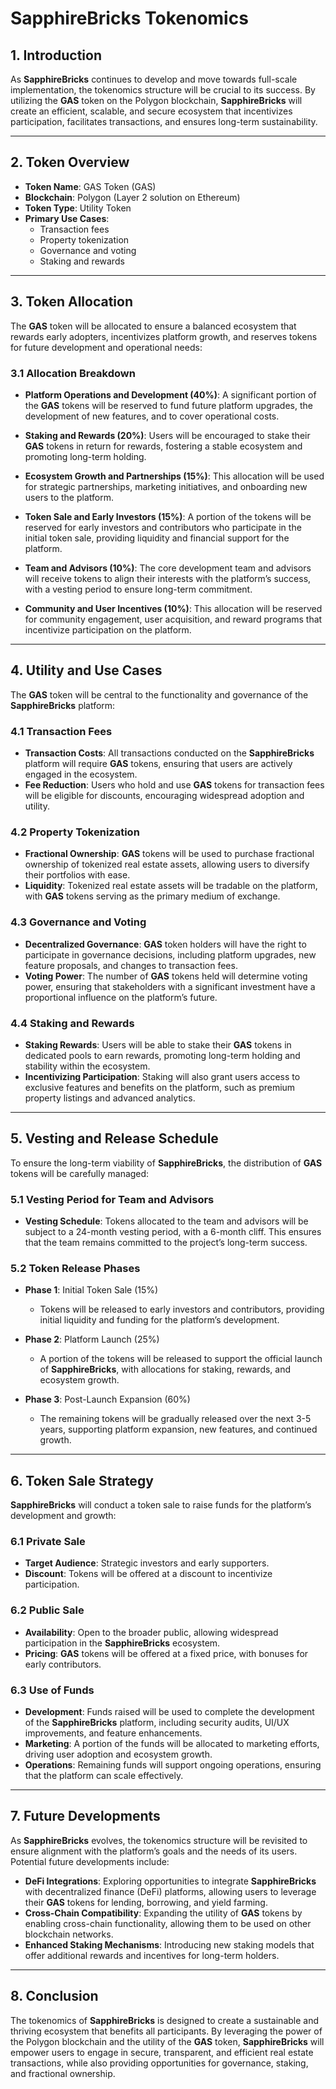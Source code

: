 # **SapphireBricks Tokenomics**

## **1. Introduction**

As **SapphireBricks** continues to develop and move towards full-scale implementation, the tokenomics structure will be crucial to its success. By utilizing the **GAS** token on the Polygon blockchain, **SapphireBricks** will create an efficient, scalable, and secure ecosystem that incentivizes participation, facilitates transactions, and ensures long-term sustainability.

---

## **2. Token Overview**

- **Token Name**: GAS Token (GAS)
- **Blockchain**: Polygon (Layer 2 solution on Ethereum)
- **Token Type**: Utility Token
- **Primary Use Cases**:
  - Transaction fees
  - Property tokenization
  - Governance and voting
  - Staking and rewards

---

## **3. Token Allocation**

The **GAS** token will be allocated to ensure a balanced ecosystem that rewards early adopters, incentivizes platform growth, and reserves tokens for future development and operational needs:

### **3.1 Allocation Breakdown**

- **Platform Operations and Development (40%)**: A significant portion of the **GAS** tokens will be reserved to fund future platform upgrades, the development of new features, and to cover operational costs.
  
- **Staking and Rewards (20%)**: Users will be encouraged to stake their **GAS** tokens in return for rewards, fostering a stable ecosystem and promoting long-term holding.

- **Ecosystem Growth and Partnerships (15%)**: This allocation will be used for strategic partnerships, marketing initiatives, and onboarding new users to the platform.

- **Token Sale and Early Investors (15%)**: A portion of the tokens will be reserved for early investors and contributors who participate in the initial token sale, providing liquidity and financial support for the platform.

- **Team and Advisors (10%)**: The core development team and advisors will receive tokens to align their interests with the platform’s success, with a vesting period to ensure long-term commitment.

- **Community and User Incentives (10%)**: This allocation will be reserved for community engagement, user acquisition, and reward programs that incentivize participation on the platform.

---

## **4. Utility and Use Cases**

The **GAS** token will be central to the functionality and governance of the **SapphireBricks** platform:

### **4.1 Transaction Fees**

- **Transaction Costs**: All transactions conducted on the **SapphireBricks** platform will require **GAS** tokens, ensuring that users are actively engaged in the ecosystem.
- **Fee Reduction**: Users who hold and use **GAS** tokens for transaction fees will be eligible for discounts, encouraging widespread adoption and utility.

### **4.2 Property Tokenization**

- **Fractional Ownership**: **GAS** tokens will be used to purchase fractional ownership of tokenized real estate assets, allowing users to diversify their portfolios with ease.
- **Liquidity**: Tokenized real estate assets will be tradable on the platform, with **GAS** tokens serving as the primary medium of exchange.

### **4.3 Governance and Voting**

- **Decentralized Governance**: **GAS** token holders will have the right to participate in governance decisions, including platform upgrades, new feature proposals, and changes to transaction fees.
- **Voting Power**: The number of **GAS** tokens held will determine voting power, ensuring that stakeholders with a significant investment have a proportional influence on the platform’s future.

### **4.4 Staking and Rewards**

- **Staking Rewards**: Users will be able to stake their **GAS** tokens in dedicated pools to earn rewards, promoting long-term holding and stability within the ecosystem.
- **Incentivizing Participation**: Staking will also grant users access to exclusive features and benefits on the platform, such as premium property listings and advanced analytics.

---

## **5. Vesting and Release Schedule**

To ensure the long-term viability of **SapphireBricks**, the distribution of **GAS** tokens will be carefully managed:

### **5.1 Vesting Period for Team and Advisors**

- **Vesting Schedule**: Tokens allocated to the team and advisors will be subject to a 24-month vesting period, with a 6-month cliff. This ensures that the team remains committed to the project’s long-term success.

### **5.2 Token Release Phases**

- **Phase 1**: Initial Token Sale (15%)
  - Tokens will be released to early investors and contributors, providing initial liquidity and funding for the platform’s development.
  
- **Phase 2**: Platform Launch (25%)
  - A portion of the tokens will be released to support the official launch of **SapphireBricks**, with allocations for staking, rewards, and ecosystem growth.

- **Phase 3**: Post-Launch Expansion (60%)
  - The remaining tokens will be gradually released over the next 3-5 years, supporting platform expansion, new features, and continued growth.

---

## **6. Token Sale Strategy**

**SapphireBricks** will conduct a token sale to raise funds for the platform’s development and growth:

### **6.1 Private Sale**

- **Target Audience**: Strategic investors and early supporters.
- **Discount**: Tokens will be offered at a discount to incentivize participation.

### **6.2 Public Sale**

- **Availability**: Open to the broader public, allowing widespread participation in the **SapphireBricks** ecosystem.
- **Pricing**: **GAS** tokens will be offered at a fixed price, with bonuses for early contributors.

### **6.3 Use of Funds**

- **Development**: Funds raised will be used to complete the development of the **SapphireBricks** platform, including security audits, UI/UX improvements, and feature enhancements.
- **Marketing**: A portion of the funds will be allocated to marketing efforts, driving user adoption and ecosystem growth.
- **Operations**: Remaining funds will support ongoing operations, ensuring that the platform can scale effectively.

---

## **7. Future Developments**

As **SapphireBricks** evolves, the tokenomics structure will be revisited to ensure alignment with the platform’s goals and the needs of its users. Potential future developments include:

- **DeFi Integrations**: Exploring opportunities to integrate **SapphireBricks** with decentralized finance (DeFi) platforms, allowing users to leverage their **GAS** tokens for lending, borrowing, and yield farming.
- **Cross-Chain Compatibility**: Expanding the utility of **GAS** tokens by enabling cross-chain functionality, allowing them to be used on other blockchain networks.
- **Enhanced Staking Mechanisms**: Introducing new staking models that offer additional rewards and incentives for long-term holders.

---

## **8. Conclusion**

The tokenomics of **SapphireBricks** is designed to create a sustainable and thriving ecosystem that benefits all participants. By leveraging the power of the Polygon blockchain and the utility of the **GAS** token, **SapphireBricks** will empower users to engage in secure, transparent, and efficient real estate transactions, while also providing opportunities for governance, staking, and fractional ownership.

